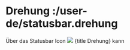 # Drehung :/user-de/statusbar.drehung

Über das Statusbar Icon ![](rotation.png) {title Drehung} kann 

